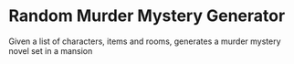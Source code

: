 # Random Murder Mystery Generator
Given a list of characters, items and rooms, generates a murder mystery novel set in a mansion
